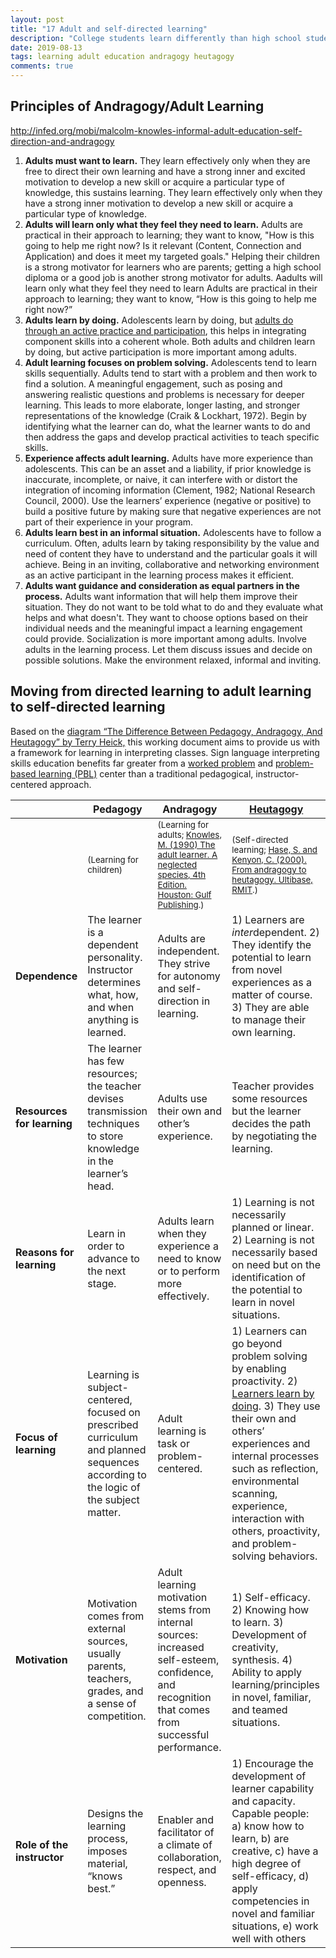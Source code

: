 ```yaml
---
layout: post
title: "17 Adult and self-directed learning"
description: "College students learn differently than high school students"
date: 2019-08-13
tags: learning adult education andragogy heutagogy
comments: true
---
```


## Principles of Andragogy/Adult Learning

http://infed.org/mobi/malcolm-knowles-informal-adult-education-self-direction-and-andragogy

1. **Adults must want to learn.** They learn effectively only when they are free to direct their own learning and have a strong inner and excited motivation to develop a new skill or acquire a particular type of knowledge, this sustains learning. They learn effectively only when they have a strong inner motivation to develop a new skill or acquire a particular type of knowledge.
2. **Adults will learn only what they feel they need to learn.** Adults are practical in their approach to learning; they want to know, "How is this going to help me right now? Is it relevant (Content, Connection and Application) and does it meet my targeted goals." Helping their children is a strong motivator for learners who are parents; getting a high school diploma or a good job is another strong motivator for adults. Aadults will learn only what they feel they need to learn Adults are practical in their approach to learning; they want to know, “How is this going to help me right now?”
3. **Adults learn by doing.** Adolescents learn by doing, but [adults do through an active practice and participation](http://bigthink.com/videos/ray-kurzweil-humans-learn-by-doing), this helps in integrating component skills into a coherent whole. Both adults and children learn by doing, but active participation is more important among adults.
4. **Adult learning focuses on problem solving.** Adolescents tend to learn skills sequentially. Adults tend to start with a problem and then work to find a solution. A meaningful engagement, such as posing and answering realistic questions and problems is necessary for deeper learning. This leads to more elaborate, longer lasting, and stronger representations of the knowledge (Craik & Lockhart, 1972). Begin by identifying what the learner can do, what the learner wants to do and then address the gaps and develop practical activities to teach specific skills.
5. **Experience affects adult learning.** Adults have more experience than adolescents. This can be an asset and a liability, if prior knowledge is inaccurate, incomplete, or naive, it can interfere with or distort the integration of incoming information (Clement, 1982; National Research Council, 2000). Use the learners’ experience (negative or positive) to build a positive future by making sure that negative experiences are not part of their experience in your program.
6. **Adults learn best in an informal situation.** Adolescents have to follow a curriculum. Often, adults learn by taking responsibility by the value and need of content they have to understand and the particular goals it will achieve. Being in an inviting, collaborative and networking environment as an active participant in the learning process makes it efficient.
7. **Adults want guidance and consideration as equal partners in the process.** Adults want information that will help them improve their situation. They do not want to be told what to do and they evaluate what helps and what doesn't. They want to choose options based on their individual needs and the meaningful impact a learning engagement could provide. Socialization is more important among adults. Involve adults in the learning process. Let them discuss issues and decide on possible solutions. Make the environment relaxed, informal and inviting.

## Moving from directed learning to adult learning to self-directed learning
Based on the [diagram “The Difference Between Pedagogy, Andragogy, And Heutagogy” by Terry Heick,](http://www.teachthought.com/pedagogy/a-primer-in-heutagogy-and-self-directed-learning) this working document aims to provide us with a framework for learning in interpreting classes. Sign language interpreting skills education benefits far greater from a [worked problem](https://en.m.wikipedia.org/wiki/Worked-example_effect) and [problem-based learning (PBL)](https://en.m.wikipedia.org/wiki/Problem-based_learning) center than a traditional pedagogical, instructor-centered approach.

|  | Pedagogy | Andragogy | [Heutagogy](https://heutagogycop.wordpress.com)<br>
| --- | --- | --- | --- |
|  | <small>(Learning for children)</small> | <small>(Learning for adults; <a href="http://academic.regis.edu/ed205/knowles.pdf">Knowles, M. (1990) The adult learner. A neglected species, 4th Edition. Houston: Gulf Publishing</a>.)</small> |<small>(Self-directed learning; <a href="http://pandora.nla.gov.au/nph-wb/20010220130000/http://ultibase.rmit.edu.au/Articles/dec00/hase2.htm">Hase, S. and Kenyon, C. (2000). From andragogy to heutagogy. Ultibase, RMIT</a>.)</small> |
| **Dependence** | The learner is a dependent personality. Instructor determines what, how, and when anything is learned. | Adults are independent. They strive for autonomy and self-direction in learning. | 1) Learners are *inter*dependent. 2) They identify the potential to learn from novel experiences as a matter of course. 3) They are able to manage their own learning. | 
| **Resources for learning** | The learner has few resources; the teacher devises transmission techniques to store knowledge in the learner’s head. | Adults use their own and other’s experience. | Teacher provides some resources but the learner decides the path by negotiating the learning. | 
| **Reasons for learning** | Learn in order to advance to the next stage. | Adults learn when they experience a need to know or to perform more effectively. | 1) Learning is not necessarily planned or linear. 2) Learning is not necessarily based on need but on the identification of the potential to learn in novel situations. | 
| **Focus of learning** | Learning is subject-centered, focused on prescribed curriculum and planned sequences according to the logic of the subject matter. | Adult learning is task or problem-centered. | 1) Learners can go beyond problem solving by enabling proactivity. 2) [Learners learn by doing](http://bigthink.com/videos/ray-kurzweil-humans-learn-by-doing). 3) They use their own and others’ experiences and internal processes such as reflection, environmental scanning, experience, interaction with others, proactivity, and problem-solving behaviors. | 
| **Motivation** | Motivation comes from external sources, usually parents, teachers, grades, and a sense of competition. | Adult learning motivation stems from internal sources: increased self-esteem, confidence, and recognition that comes from successful performance. | 1) Self-efficacy. 2) Knowing how to learn. 3) Development of creativity, synthesis. 4) Ability to apply learning/principles in novel, familiar, and teamed situations. | 
| **Role of the instructor** | Designs the learning process, imposes material, “knows best.” | Enabler and facilitator of a climate of collaboration, respect, and openness. | 1) Encourage the development of learner capability and capacity. Capable people: a) know how to learn, b) are creative, c) have a high degree of self-efficacy, d) apply competencies in novel and familiar situations, e) work well with others | 